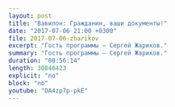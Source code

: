 ```yaml
---
layout: post
title: "Вавилон: Гражданин, ваши документы!"
date: "2017-07-06 21:00 +0300"
file: 2017-07-06-zharikov
excerpt: "Гость программы — Сергей Жариков."
summary: "Гость программы — Сергей Жариков."
duration: "00:56:14"
length: 30846423
explicit: "no"
block: "no"
youtube: "DA4zp7p-pkE"
---
```



